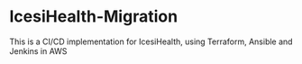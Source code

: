 # IcesiHealth-Migration
This is a CI/CD implementation for IcesiHealth, using Terraform, Ansible and Jenkins in AWS
